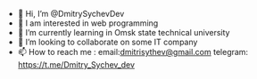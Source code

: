 - 👋 Hi, I’m @DmitrySychevDev
- 👀 I am interested in web programming
- 🌱 I’m currently learning in Omsk state technical university
- 💞️ I’m looking to collaborate on some IT company
- 📫 How to reach me :
email:dmitrisythev@gmail.com
telegram: https://t.me/Dmitry_Sychev_dev

<!---
DmitrySychevDev/DmitrySychevDev is a ✨ special ✨ repository because its `README.md` (this file) appears on your GitHub profile.
You can click the Preview link to take a look at your changes.
--->
